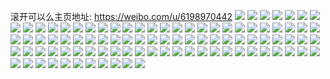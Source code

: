 滚开可以么主页地址: https://weibo.com/u/6198970442 
![](https://wx4.sinaimg.cn/mw2000/006Lwfoely1h9jqb59541j32dc35s7wj.jpg) 
![](https://wx4.sinaimg.cn/mw2000/006Lwfoely1h9jqb6sa1mj32dc35s4qr.jpg) 
![](https://wx4.sinaimg.cn/mw2000/006Lwfoely1h9jqb3pnarj32dc35sx6r.jpg) 
![](https://wx4.sinaimg.cn/mw2000/006Lwfoely1h9jqb88dyhj316o1kwb29.jpg) 
![](https://wx4.sinaimg.cn/mw2000/006Lwfoely1h9hexmy0vuj32c0340e82.jpg) 
![](https://wx4.sinaimg.cn/mw2000/006Lwfoely1h9hexnwk2tj32c0340u0x.jpg) 
![](https://wx4.sinaimg.cn/mw2000/006Lwfoely1h9gkbc0ux2j32c0340kjl.jpg) 
![](https://wx4.sinaimg.cn/mw2000/006Lwfoely1h9gkbb0optj31j02ps7wh.jpg) 
![](https://wx4.sinaimg.cn/mw2000/006Lwfoely1h9g8ibt8fvj32c0340e81.jpg) 
![](https://wx4.sinaimg.cn/mw2000/006Lwfoely1h9g8ibcnzvj30t711zjxi.jpg) 
![](https://wx4.sinaimg.cn/mw2000/006Lwfoely1h9g8ib6d5vj30h50mvdia.jpg) 
![](https://wx4.sinaimg.cn/mw2000/006Lwfoely1h9cpur89o6j30qz1bzgzi.jpg) 
![](https://wx4.sinaimg.cn/mw2000/006Lwfoely1h9cpurivfpj30u01hch51.jpg) 
![](https://wx4.sinaimg.cn/mw2000/006Lwfoely1h9cpurux8xj30sg1elh1p.jpg) 
![](https://wx4.sinaimg.cn/mw2000/006Lwfoely1h9cpus7h7nj30u01hcnfx.jpg) 
![](https://wx4.sinaimg.cn/mw2000/006Lwfoely1h9819oyivej31hb1cx7jq.jpg) 
![](https://wx4.sinaimg.cn/mw2000/006Lwfoely1h8zlqajab7j31sc2dsu0x.jpg) 
![](https://wx4.sinaimg.cn/mw2000/006Lwfoely1h8zlqbcco1j31sc2dsqv5.jpg) 
![](https://wx4.sinaimg.cn/mw2000/006Lwfoely1h8xs9qqe1ij30j10oxjtq.jpg) 
![](https://wx4.sinaimg.cn/mw2000/006Lwfoely1h8vmtuj1ypj32o02o0x6p.jpg) 
![](https://wx4.sinaimg.cn/mw2000/006Lwfoely1h88hp6veu6j31o0280h3j.jpg) 
![](https://wx4.sinaimg.cn/mw2000/006Lwfoely1h84odjjk06j31o0280b29.jpg) 
![](https://wx4.sinaimg.cn/mw2000/006Lwfoely1h84odhbuqqj31o0280b29.jpg) 
![](https://wx4.sinaimg.cn/mw2000/006Lwfoely1h81lj5o3t3j315w1jv4dx.jpg) 
![](https://wx4.sinaimg.cn/mw2000/006Lwfoely1h7ulywaboaj31av1qh4gy.jpg) 
![](https://wx4.sinaimg.cn/mw2000/006Lwfoely1h7ulyy1m90j31o0280qhs.jpg) 
![](https://wx4.sinaimg.cn/mw2000/006Lwfoely1h7ulyu7hswj31o0280qfn.jpg) 
![](https://wx4.sinaimg.cn/mw2000/006Lwfoely1h7ulyze2euj31o0280k2u.jpg) 
![](https://wx4.sinaimg.cn/mw2000/006Lwfoely1h7tiycc5l1j30sg11t136.jpg) 
![](https://wx4.sinaimg.cn/mw2000/006Lwfoely1h7m46ujc2tj31o0280k96.jpg) 
![](https://wx4.sinaimg.cn/mw2000/006Lwfoely1h7m46u5ef8j31o0280gzt.jpg) 
![](https://wx4.sinaimg.cn/mw2000/006Lwfoely1h7m46v8sr8j31o0280hck.jpg) 
![](https://wx4.sinaimg.cn/mw2000/006Lwfoely1h7gcos88k0j31sc2dsu0x.jpg) 
![](https://wx4.sinaimg.cn/mw2000/006Lwfoely1h7gcogkzvqj31sc2ds1ky.jpg) 
![](https://wx4.sinaimg.cn/mw2000/006Lwfoely1h7gcp5zswtj31sc2dsn80.jpg) 
![](https://wx4.sinaimg.cn/mw2000/006Lwfoely1h7ee3a5vqoj31o0280tzy.jpg) 
![](https://wx4.sinaimg.cn/mw2000/006Lwfoely1h7ee3ck4eaj31o0280kjl.jpg) 
![](https://wx4.sinaimg.cn/mw2000/006Lwfoely1h7ee3el7khj31o0280qv5.jpg) 
![](https://wx4.sinaimg.cn/mw2000/006Lwfoely1h7d9326fzfj32dc35sdww.jpg) 
![](https://wx4.sinaimg.cn/mw2000/006Lwfoely1h6t13wrbybj32dc35shdu.jpg) 
![](https://wx4.sinaimg.cn/mw2000/006Lwfoely1h6r51gi2b5j31o0280u0x.jpg) 
![](https://wx4.sinaimg.cn/mw2000/006Lwfoely1h6r51igjohj32c03407wk.jpg) 
![](https://wx4.sinaimg.cn/mw2000/006Lwfoely1h6r51jtaduj31sc2ds4p2.jpg) 
![](https://wx4.sinaimg.cn/mw2000/006Lwfoely1h6pwtztit4j31o0280x6p.jpg) 
![](https://wx4.sinaimg.cn/mw2000/006Lwfoely1h6pwu39fmyj32c03407wk.jpg) 
![](https://wx4.sinaimg.cn/mw2000/006Lwfoely1h6pwu5qjy1j32dc35sx6q.jpg) 
![](https://wx4.sinaimg.cn/mw2000/006Lwfoely1h6hwjnpxrkj31o0280ard.jpg) 
![](https://wx4.sinaimg.cn/mw2000/006Lwfoely1h6hwjkyfa9j31o0280k69.jpg) 
![](https://wx4.sinaimg.cn/mw2000/006Lwfoely1h69xtz26w0j30u0140tfl.jpg) 
![](https://wx4.sinaimg.cn/mw2000/006Lwfoely1h69xtyq1t0j30u014040k.jpg) 
![](https://wx4.sinaimg.cn/mw2000/006Lwfoely1h69xtzcpghj30u0140wgs.jpg) 
![](https://wx4.sinaimg.cn/mw2000/006Lwfoely1h69qrjqnx0j32c0340u0z.jpg) 
![](https://wx4.sinaimg.cn/mw2000/006Lwfoely1h59lx7np0ej31sc26b1kz.jpg) 
![](https://wx4.sinaimg.cn/mw2000/006Lwfoely1h57axfr549j32bz2mfhdv.jpg) 
![](https://wx4.sinaimg.cn/mw2000/006Lwfoely1h535u4cm3zj31o0280qv6.jpg) 
![](https://wx4.sinaimg.cn/mw2000/006Lwfoely1h4y05yc9grj30u01hcaxj.jpg) 
![](https://wx4.sinaimg.cn/mw2000/006Lwfoely1h4sie9p3vvj31ke1kwx6p.jpg) 
![](https://wx4.sinaimg.cn/mw2000/006Lwfoely1h4sieiqtigj32c0340x6s.jpg) 
![](https://wx4.sinaimg.cn/mw2000/006Lwfoely1h4pwqb4jilj30wh15sjxl.jpg) 
![](https://wx4.sinaimg.cn/mw2000/006Lwfoely1h4pwqaf9lgj30wh17fn6c.jpg) 
![](https://wx4.sinaimg.cn/mw2000/006Lwfoely1h4pwqc1b24j30wi17aaie.jpg) 
![](https://wx4.sinaimg.cn/mw2000/006Lwfoely1h4owuga0d9j32c0340x6r.jpg) 
![](https://wx4.sinaimg.cn/mw2000/006Lwfoely1h4owui9lu0j32c03407wk.jpg) 
![](https://wx4.sinaimg.cn/mw2000/006Lwfoely1h4owuegyn6j32c0340u0z.jpg) 
![](https://wx4.sinaimg.cn/mw2000/006Lwfoely1h4fo8t1yy5j32c0340hdu.jpg) 
![](https://wx4.sinaimg.cn/mw2000/006Lwfoely1h4658khveij31sc2dse83.jpg) 
![](https://wx4.sinaimg.cn/mw2000/006Lwfoely1h44fxi4zrvj329c34qe84.jpg) 
![](https://wx4.sinaimg.cn/mw2000/006Lwfoely1h42z41u2d8j31o028017h.jpg) 
![](https://wx4.sinaimg.cn/mw2000/006Lwfoely1h3rpmiyincj32c033zhdw.jpg) 
![](https://wx4.sinaimg.cn/mw2000/006Lwfoely1h3rpmb0ij3j32c0340kjn.jpg) 
![](https://wx4.sinaimg.cn/mw2000/006Lwfoely1h3rpmr4jnwj32c03407wl.jpg) 
![](https://wx4.sinaimg.cn/mw2000/006Lwfoely1h3kn5ed928j30ya19pgwy.jpg) 
![](https://wx4.sinaimg.cn/mw2000/006Lwfoely1h3gvtycpuaj31o0280x6p.jpg) 
![](https://wx4.sinaimg.cn/mw2000/006Lwfoely1h3ezsp1aahj31xh1yk1kx.jpg) 
![](https://wx4.sinaimg.cn/mw2000/006Lwfoely1h3ezspxymej32bg35se81.jpg) 
![](https://wx4.sinaimg.cn/mw2000/006Lwfoely1h3crjivj0ij31o02804qp.jpg) 
![](https://wx4.sinaimg.cn/mw2000/006Lwfoely1h3crjjn19oj31o02804qp.jpg) 
![](https://wx4.sinaimg.cn/mw2000/006Lwfoely1h3crjkcue9j31o02804qp.jpg) 
![](https://wx4.sinaimg.cn/mw2000/006Lwfoely1h3crjlemo9j319h1dn1kx.jpg) 
![](https://wx4.sinaimg.cn/mw2000/006Lwfoely1h3cjno0101j31o02801ky.jpg) 
![](https://wx4.sinaimg.cn/mw2000/006Lwfoely1h3cjnqs0zij32c0340npf.jpg) 
![](https://wx4.sinaimg.cn/mw2000/006Lwfoely1h3bfdbsxg1j32c033z4qs.jpg) 
![](https://wx4.sinaimg.cn/mw2000/006Lwfoely1h3bfcvo3t2j31sc2dsu0x.jpg) 
![](https://wx4.sinaimg.cn/mw2000/006Lwfoely1h3bfcwrnymj31sc2dsx6p.jpg) 
![](https://wx4.sinaimg.cn/mw2000/006Lwfoely1h2ojxnjui4j32o02o0u0x.jpg) 
![](https://wx4.sinaimg.cn/mw2000/006Lwfoely1h29gwjg740j32dc2dc1ky.jpg) 
![](https://wx4.sinaimg.cn/mw2000/006Lwfoely1h29gwp0lqpj32dc2dcx6p.jpg) 
![](https://wx4.sinaimg.cn/mw2000/006Lwfoely1h20nj8gns7j32dc2dcu0x.jpg) 
![](https://wx4.sinaimg.cn/mw2000/006Lwfoely1h1vmuqusouj31kw1kw1kx.jpg) 
![](https://wx4.sinaimg.cn/mw2000/006Lwfoely1h0k3u3sxu2j32dc2dc7wh.jpg) 
![](https://wx4.sinaimg.cn/mw2000/006Lwfoely1h0br3zt12dj32db35q4qr.jpg) 
![](https://wx4.sinaimg.cn/mw2000/006Lwfoely1gyp16okjoxj32dc2dckjl.jpg) 
![](https://wx4.sinaimg.cn/mw2000/006Lwfoely1gsqsy22osfj32dc2dc1l0.jpg) 

